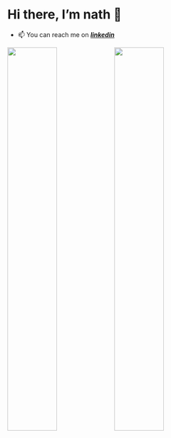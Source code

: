 # Hi there, I’m nath 👋
- 📫 You can reach me on [**_linkedin_**](www.linkedin.com/in/anathapindika-surja-putra-18632b204)

<img align="left" width="47%" src="https://github-readme-stats.vercel.app/api?username=nath2006&show_icons=true&theme=radical"/>
      
<img align="left" width="47%"  src="https://github-readme-stats.vercel.app/api/top-langs/?username=nath2006&layout=compact"/>
 
 <!---
- 👀 I’m interested in ...
- 🌱 I’m currently learning ...
- 💞️ I’m looking to collaborate on ...
--->



<!---
nath2006/nath2006 is a ✨ special ✨ repository because its `README.md` (this file) appears on your GitHub profile.
You can click the Preview link to take a look at your changes.
--->
